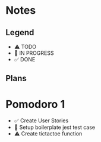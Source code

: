 # Notes

## Legend

- ⚠ TODO
- 🚧 IN PROGRESS
- ✅ DONE

## Plans

# Pomodoro 1

- ✅ Create User Stories
- 🚧 Setup boilerplate jest test case
- ⚠ Create tictactoe function
